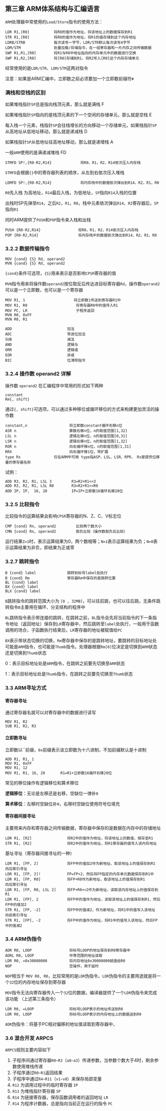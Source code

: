 ## 第三章 ARM体系结构与汇编语言



`ARM`处理器中常使用的`Load/Store`指令的使用方法：

```assembly
LDR R1,[R0]           将R0的值作为地址，将该地址上的数据保存到R1
STR R1,[R0]           将R0的值作为地址，将R1的值存储到这个内存地址
LDRB/STRB             每次读写一字节，LDR/STR默认每次读写4字节
LDM/STM               批量加载/存储指令，在一组寄存器和一片内存之间传输数据
SWP R1,R1,[R0]        将R1与R0中地址指向的内存单元中的数据进行交换
SWP R1,R2,[R0]        将[R0]存储到R1，将R2写入[R0]这个内存存储单元
```

经常使用的是`LDR/STR`、`LDM/STM`这两对指令

注意：如果是ARM汇编中，立即数之前必须要加一个立即数前缀符`#`

### 满栈和空栈的区别

如果堆栈指针`SP`总是指向栈顶元素，那么就是满栈  F

如果堆栈指针`SP`指向的是栈顶元素的下一个空闲的存储单元，那么就是空栈  E

每入栈一个元素，栈指针`SP`会往栈增长的方向移动一个存储单元，如果栈指针`SP`从高地址从低地址移动，那么就是递减栈 D 

如果栈指针`SP`从低地址往高地址移动，那么就是递增栈 A

一般`ARM`使用的是满递减堆栈 FD

```assembly
STMFD SP!,{R0-R2,R14}             将R0，R1，R2，R14依次压入内存栈
```

`STMFD`会根据`{}`中的寄存器列表的顺序，从左到右依次压入堆栈

```assembly
LDMFD SP!,{R0-R2,R14}             将内存栈中的数据依次弹出到R14，R2，R1，R0
```

`R0`先入栈 为高地址，`R14`最后入栈，为低地址，`SP`指向`R14`入栈的位置

出栈时SP先弹至`R14`，之后`R2`，`R1`，`R0`，栈中元素依次弹出`R14`、`R2`寄存器后，`SP`指向`R1`

同时ARM提供了`PUSH`和`POP`指令来入栈和出栈

```assembly
PUSH {R0-R2,R14}                 将R0，R1，R2，R14依次压入内存栈
POP {R0-R2,R14}                  将内存栈中的数据依次弹出到R14，R2，R1，R0
```

### 3.2.2 数据传输指令

```assembly
MOV {cond} {S} Rd, operand2
MVN {cond} {S} Rd, operand2
```

`{cond}`条件可选项，`{S}`用来表示是否影响`CPSR`寄存器的值

`MVN`指令用来将操作数`operand2`按位取反后传达进目标寄存器`Rd`，操作数`operand2`可以是一个立即数，也可以是一个寄存器

```assembly
MOV R1, 1                      将立即数1传送到寄存器R1中
MOV R1, R0                      将寄存器R0中的值传入R1
MOV PC, LR                      子程序返回
MVN R0, 0xFF
MVN R0, R1
```

```assembly
ADD							加法
ADC							带进位加法
SUB							减法
AND							逻辑与
ORR							逻辑或
EOR							异或
BIC							位清除指令
```

### 3.2.4 操作数 operand2 详解

操作数 `operand2` 在汇编程序中常用的形式如下两种

```assembly
constant
Rm{, shift}
```

通过`{, shift}`可选项，可以通过多种移位或循环移位的方式来构建更加灵活的操作数

```assembly
constant,n                   将立即数constant循环右移n位
ASR n                        算数右移n位，n的取值范围[1,32]
LSL n                        逻辑左移n位，n的取值范围[0,31]
LSR n                        逻辑右移n位，n的取值范围[1,32]
ROR n                        向右循环移n位，n的取值范围[1,31]
RRX                          向右循环移1位，带扩展
type Rs               仅在ARM中可用 type指ASP、LSL、LSR、RPR， Rs是提供位移量的寄存器名称
```

试例：

```assembly
ADD R3, R2, R1, LSL 3         R3=R2+R1<<3
ADD R3, R2, R1, LSL R0        R3=R2+R1<<R0
ADD IP, IP,  16, 20           IP=IP+立即数16循环右移20位
```

### 3.2.5 比较指令

比较指令的运算结果会影响`CPSR`寄存器的N、Z、C、V标志位

```assembly
CMP {cond} Rn, operand2         比较两个数大小
CMN {cond} Rn, operand2         取负比较（操作数取负后比较）
```

运行结果`Z=1`时，表示运算结果为0，两个数相等；`N=1`表示运算结果为负；`N=0`表示运算结果为非负，即结果为正或零

### 3.2.7 跳转指令

```assembly
B {cond} label              跳转到标号label处执行
B {cond} Rm                 寄存器Rm中保存的是跳转位置
BL {cond} label
BX {cond} label
BLX {cond} label
```

`B`跳转指令的跳转范围大小为 `[0 , 32MB]`，可以往前跳，也可以往后跳，无条件跳转指令`B`主要用在循环、分支结构的程序中

`BL`跳转指令表示带连接的跳转，在跳转之前，`BL`指令会先将当前指令的下一条指令地址（返回地址）保存到`LR`寄存器中，然后跳转至`label`处执行，一般用于函数调用的场合，子函数执行结束后，`LR`寄存器的地址被赋值给`PC`

`BX`表示带状态切换的切换，`Rm`寄存器中保存的是跳转地址，要跳转的目标地址处可能是`ARM`指令，也可能是`Thumb`指令。处理器根据`Rm[0]`位决定是切换到`ARM`状态还是切换到`Thumb`状态

0：表示目标地址处是`ARM`指令，在跳转之前要先切换至`ARM`状态

1：表示目标地址处是`Thumb`指令，在跳转之前要先切换至`Thumb`状态

### 3.3 ARM寻址方式

#### 寄存器寻址

通过寄存器名就可以对寄存器中的数据进行读写

```assembly
MOV R1, R2
SUB R1, R2, R3 
```

#### 立即数寻址

立即数以``前缀，`0x`前缀表示该立即数为十六进制，不加前缀默认是十进制

```assembly
ADD R1, R1, 1
MOV R1, 0xFF
MOV R1, 12
MOV R1, R1, 16, 20       R1=R1+立即数16循环右移20位
```

常见的移位操作有逻辑移位和算术移位

**逻辑移位**：无论是左移还是右移，空缺位一律补`0`

**算术移位**：左移时空缺位补`0`，右移时空缺位使用符号位填充

#### 寄存器间接寻址

主要用来内存和寄存器之间传输数据，寄存器中保存的是数据在内存中的存储地址

```assembly
LDR R1, [R2]                将R2中的值作为地址，将该地址上的数值，保存至R1
STR R1, [R2]                将R2中的值作为地址，将R1寄存器的值写入该内存地址
```

基址寻址（寄存器间接寻址的一种）

```assembly
LDR R1, [FP, 2]             将FP中的值加2作为新地址，取该地址上的值保存到R1       向后索引寻址
LDR R1, [FP, 2]!            FP=FP+2，然后将FP指定的内存单元数据保存到R1中
LDR R1, [FP, R0]            将FP+R0作为新地址，取该地址上的值保存到R1            向后索引寻址
LDR R1, [FP, R0, LSL 2]     将FP+R0<<2作为新地址，读取该内存地址上的值保存到R1
LDR R1, [FP], 2             将FP中的值作为地址，读取该地址上的值保存到R1，然后FP中的值加2
STR R1, [FP, -2]            将FP中的值减2，作为新地址，将R1中的值写入该地址       向前索引寻址
STR R1, [FP], -2            将FP中的值作为地址，将R1中的值写入该地址，然后FP中的值减2  
```

### 3.4 ARM伪指令

```assembly
ADR R0, LOOP                 将标号LOOP的地址保存到R0寄存器中
ADRL R0, LOOP                中等范围的地址读取
LDR R0, =0x30008000          将内存地址0x30008000赋值给R0
NOP                          空操作，用于延时
```

`NOP`相当于 `MOV R0, R0`，比较常用的是`LDR`伪指令，`LDR`伪指令的主要用途就是将一个`32`位的内存地址保存到寄存器

`MOV`指令无法向寄存器传入一个`32`位的数据，编译器提供了一个`LDR`伪指令来完成该功能 （上述第三条指令）

```assembly
LDR R0, =LOOP                将标号LOOP表示的地址传送到R0
LDR R0, LOOP                 将标号LOOP表示的内存地址上的数据送到R0
```

`ADR`伪指令：将基于PC相对偏移的地址值读取到寄存器中，

### 3.6 混合开发 ARPCS

`ARPCS`规则主要内容如下

1. 子程序间通过寄存器`R0~R3`（`a0~a3`）传递参数，当参数个数大于4时，剩余参数使用堆栈传递
2. 子程序通过`R0~R1`返回结果
3. 子程序中通过`R4~R11`（`v1~v8`）来保存局部变量
4. `R12` 为调用过程中的临时寄存器 `IP`
5. `R13` 为堆栈指针寄存器 `SP`
6. `R14` 为链接寄存器，保存函数调用者的返回地址 `LR`
7. `R14` 为程序计数器，总是指向当前正在运行的指令 `PC`



